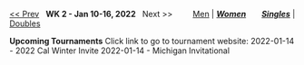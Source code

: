 [<< Prev](women_singles_2145.md) &nbsp; **WK 2 - Jan 10-16, 2022** &nbsp; Next >> &nbsp;&nbsp;&nbsp;&nbsp;&nbsp;&nbsp;&nbsp; [Men](./men_singles_2202.md) &#124; [***Women***](./women_singles_2202.md) &nbsp;&nbsp;&nbsp;&nbsp;&nbsp; [***Singles***](./women_singles_2202.md) &#124; [Doubles](./women_doubles_2202.md)

**Upcoming Tournaments**
Click link to go to tournament website:
  2022-01-14 - 2022 Cal Winter Invite
  2022-01-14 - Michigan Invitational